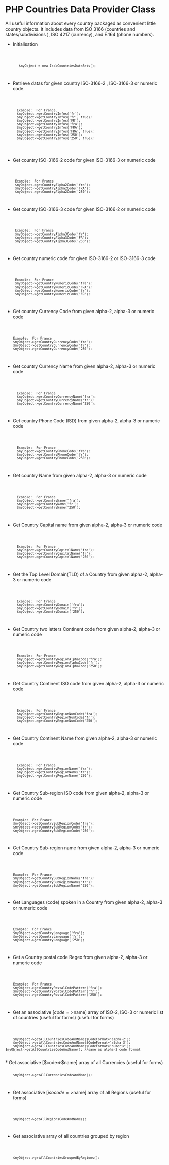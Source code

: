 # PHP Countries Data Provider Class
All useful information about every country packaged as convenient little country objects. It includes data from ISO 3166 (countries and states/subdivisions ), ISO 4217 (currency), and E.164 (phone numbers). 

* Initialisation
<code>

           $myObject = new Iso\CountriesDataSets();
           
</code>

* Retrieve datas for given country ISO-3166-2 , ISO-3166-3 or numeric code.
 <code>
 
          Example:  For France.
          $myObject->getCountryInfos('fr');
          $myObject->getCountryInfos('fr', true);
          $myObject->getCountryInfos('FR');
          $myObject->getCountryInfos('fra');
          $myObject->getCountryInfos('FRA');
          $myObject->getCountryInfos('FRA', true);
          $myObject->getCountryInfos('250');
          $myObject->getCountryInfos('250', true); 
          
 </code>

* Get country ISO-3166-2 code for given ISO-3166-3 or numeric code
<code>

         Example:  For France
         $myObject->getCountryAlpha2Code('fra');
         $myObject->getCountryAlpha2Code('FRA');
         $myObject->getCountryAlpha2Code('250');
         
</code>

* Get country ISO-3166-3 code for given ISO-3166-2 or numeric code
<code>

         Example:  For France
         $myObject->getCountryAlpha3Code('fr');
         $myObject->getCountryAlpha3Code('FR');
         $myObject->getCountryAlpha3Code('250');
         
</code>

* Get country numeric code for given ISO-3166-2 or ISO-3166-3 code
<code>

         Example:  For France
         $myObject->getCountryNumericCode('fra');
         $myObject->getCountryNumericCode('FRA');
         $myObject->getCountryNumericCode('fr');
         $myObject->getCountryNumericCode('FR');
         
</code>

* Get country Currency Code from given alpha-2, alpha-3 or numeric code
<code>

      	Example:  For France
      	$myObject->getCountryCurrencyCode('fra');
      	$myObject->getCountryCurrencyCode('fr');
      	$myObject->getCountryCurrencyCode('250');
           
</code>

* Get country Currency Name from given alpha-2, alpha-3 or numeric code
<code>

          Example:  For France
          $myObject->getCountryCurrencyName('fra');
          $myObject->getCountryCurrencyName('fr');
          $myObject->getCountryCurrencyName('250');
          
</code>

* Get country Phone Code (ISD) from given alpha-2, alpha-3 or numeric code
<code>

          Example:  For France
          $myObject->getCountryPhoneCode('fra');
          $myObject->getCountryPhoneCode('fr');
          $myObject->getCountryPhoneCode('250');
          
</code>

* Get country Name from given alpha-2, alpha-3 or numeric code
<code>

          Example:  For France
          $myObject->getCountryName('fra');
          $myObject->getCountryName('fr');
          $myObject->getCountryName('250');
          
</code>

* Get Country Capital name from given alpha-2, alpha-3 or numeric code
<code>

          Example:  For France
          $myObject->getCountryCapitalName('fra');
          $myObject->getCountryCapitalName('fr');
          $myObject->getCountryCapitalName('250');
          
</code>

* Get the Top Level Domain(TLD) of a Country  from given alpha-2, alpha-3 or numeric code
<code>

          Example:  For France
          $myObject->getCountryDomain('fra');
          $myObject->getCountryDomain('fr');
          $myObject->getCountryDomain('250');
          
</code>

* Get Country two letters Continent code from given alpha-2, alpha-3 or numeric code
<code>

          Example:  For France
          $myObject->getCountryRegionAlphaCode('fra');
          $myObject->getCountryRegionAlphaCode('fr');
          $myObject->getCountryRegionAlphaCode('250');
          
</code>

* Get Country Continent ISO code from given alpha-2, alpha-3 or numeric code
<code>

          Example:  For France
          $myObject->getCountryRegionNumCode('fra');
          $myObject->getCountryRegionNumCode('fr');
          $myObject->getCountryRegionNumCode('250');
          
</code>

* Get Country Continent Name from given alpha-2, alpha-3 or numeric code
<code>

          Example:  For France
          $myObject->getCountryRegionName('fra');
          $myObject->getCountryRegionName('fr');
          $myObject->getCountryRegionName('250');

</code>

* Get Country Sub-region ISO code from given alpha-2, alpha-3 or numeric code
<code>

     	Example:  For France
     	$myObject->getCountrySubRegionCode('fra');
     	$myObject->getCountrySubRegionCode('fr');
     	$myObject->getCountrySubRegionCode('250');
           
</code>

* Get Country Sub-region name from given alpha-2, alpha-3 or numeric code
<code>

     	Example:  For France
     	$myObject->getCountrySubRegionName('fra');
     	$myObject->getCountrySubRegionName('fr');
     	$myObject->getCountrySubRegionName('250');

</code>

* Get Languages (code) spoken in a Country  from given alpha-2, alpha-3 or numeric code
<code>

     	Example:  For France
     	$myObject->getCountryLanguage('fra');
     	$myObject->getCountryLanguage('fr');
     	$myObject->getCountryLanguage('250');
           
</code>

* Get a Country postal code Regex  from given alpha-2, alpha-3 or numeric code
<code>

     	Example:  For France
     	$myObject->getCountryPostalCodePattern('fra');
     	$myObject->getCountryPostalCodePattern('fr');
     	$myObject->getCountryPostalCodePattern('250');
           
</code>

* Get an associative [$code=>$name] array of ISO-2, ISO-3 or numeric list of countries (useful for forms) (useful for forms)
<code>

     	$myObject->getAllCountriesCodeAndName($CodeFormat='alpha-2');
     	$myObject->getAllCountriesCodeAndName($CodeFormat='alpha-3');
     	$myObject->getAllCountriesCodeAndName($CodeFormat='numeric');
	$myObject->getAllCountriesCodeAndName(); //same as alpha-2 code format

</code>
* Get associative [$code=>$name] array of all Currencies (useful for forms)
<code>

     	$myObject->getAllCurrenciesCodeAndName();

</code>

* Get associative [$isocode=>$name] array of all Regions (useful for forms)
<code>

     	$myObject->getAllRegionsCodeAndName();

</code>


* Get associative array of all countries grouped by region
<code>

     	$myObject->getAllCountriesGroupedByRegions();

</code>
